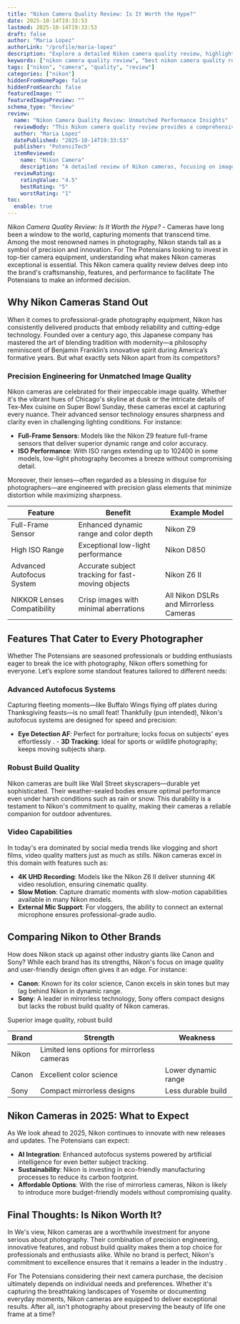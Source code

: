 ```yaml
---
title: "Nikon Camera Quality Review: Is It Worth the Hype?"
date: 2025-10-14T19:33:53
lastmod: 2025-10-14T19:33:53
draft: false
author: "Maria Lopez"
authorLink: "/profile/maria-lopez"
description: "Explore a detailed Nikon camera quality review, highlighting expert insights, key features, and why Nikon remains a top choice for photographers worldwide."
keywords: ["nikon camera quality review", "best nikon camera quality review", "nikon camera quality review guide"]
tags: ["nikon", "camera", "quality", "review"]
categories: ["nikon"]
hiddenFromHomePage: false
hiddenFromSearch: false
featuredImage: ""
featuredImagePreview: ""
schema_type: "Review"
review:
  name: "Nikon Camera Quality Review: Unmatched Performance Insights"
  reviewBody: "This Nikon camera quality review provides a comprehensive analysis of Nikon's craftsmanship, advanced features, and real-world performance, making it a trusted guide for photography enthusiasts."
  author: "Maria Lopez"
  datePublished: "2025-10-14T19:33:53"
  publisher: "PotensiTech"
  itemReviewed:
    name: "Nikon Camera"
    description: "A detailed review of Nikon cameras, focusing on image quality, innovative features, and their suitability for various photography needs."
  reviewRating:
    ratingValue: "4.5"
    bestRating: "5"
    worstRating: "1"
toc:
  enable: true
---
```



*Nikon Camera Quality Review: Is It Worth the Hype?* - Cameras have long been a window to the world, capturing moments that transcend time. Among the most renowned names in photography, Nikon stands tall as a symbol of precision and innovation. For The Potensians looking to invest in top-tier camera equipment, understanding what makes Nikon cameras exceptional is essential. This Nikon camera quality review delves deep into the brand's craftsmanship, features, and performance to facilitate The Potensians to make an informed decision.

## Why Nikon Cameras Stand Out

When it comes to professional-grade photography equipment, Nikon has consistently delivered products that embody reliability and cutting-edge technology. Founded over a century ago, this Japanese company has mastered the art of blending tradition with modernity—a philosophy reminiscent of Benjamin Franklin’s innovative spirit during America’s formative years.  But what exactly sets Nikon apart from its competitors?

### Precision Engineering for Unmatched Image Quality

Nikon cameras are celebrated for their impeccable image quality. Whether it's the vibrant hues of Chicago's skyline at dusk or the intricate details of Tex-Mex cuisine on Super Bowl Sunday, these cameras excel at capturing every nuance. Their advanced sensor technology ensures sharpness and clarity even in challenging lighting conditions. For instance:

- **Full-Frame Sensors**: Models like the Nikon Z9 feature full-frame sensors that deliver superior dynamic range and color accuracy. 
- __ISO Performance__: With ISO ranges extending up to 102400 in some models, low-light photography becomes a breeze without compromising detail.

Moreover, their lenses—often regarded as a blessing in disguise for photographers—are engineered with precision glass elements that minimize distortion while maximizing sharpness.

<div class="table-responsive">
<table class="html-table">
<thead>
<tr>
<th>Feature</th>
<th>Benefit</th>
<th>Example Model</th>
</tr>
</thead>
<tbody>
<tr>
<td>Full-Frame Sensor</td>
<td>Enhanced dynamic range and color depth</td>
<td>Nikon Z9</td>
</tr>
<tr>
<td>High ISO Range</td>
<td>Exceptional low-light performance</td>
<td>Nikon D850</td>
</tr>
<tr>
<td>Advanced Autofocus System</td>
<td>Accurate subject tracking for fast-moving objects</td>
<td>Nikon Z6 II</td>
</tr>
<tr>
<td>NIKKOR Lenses Compatibility</td>
<td>Crisp images with minimal aberrations</td>
<td>All Nikon DSLRs and Mirrorless Cameras</td>
</tr>
</tbody>
</table>
</div>

## Features That Cater to Every Photographer

Whether The Potensians are seasoned professionals or budding enthusiasts eager to break the ice with photography, Nikon offers something for everyone. Let’s explore some standout features tailored to different needs:

### Advanced Autofocus Systems

Capturing fleeting moments—like Buffalo Wings flying off plates during Thanksgiving feasts—is no small feat! Thankfully (pun intended), Nikon's autofocus systems are designed for speed and precision:

- **Eye Detection AF**: Perfect for portraiture; locks focus on subjects' eyes effortlessly . 
​- **3D Tracking**: Ideal for sports or wildlife photography; keeps moving subjects sharp.

### Robust Build Quality

Nikon cameras are built like Wall Street skyscrapers—durable yet sophisticated. Their weather-sealed bodies ensure optimal performance even under harsh conditions such as rain or snow. This durability is a testament to Nikon's commitment to quality, making their cameras a reliable companion for outdoor adventures.

### Video Capabilities

In today's era dominated by social media trends like vlogging and short films, video quality matters just as much as stills. Nikon cameras excel in this domain with features such as:

- **4K UHD Recording**: Models like the Nikon Z6 II deliver stunning 4K video resolution, ensuring cinematic quality. 
- **Slow Motion**: Capture dramatic moments with slow-motion capabilities available in many Nikon models. 
- __External Mic Support__: For vloggers, the ability to connect an external microphone ensures professional-grade audio.

## Comparing Nikon to Other Brands

How does Nikon stack up against other industry giants like Canon and Sony? While each brand has its strengths, Nikon's focus on image quality and user-friendly design often gives it an edge. For instance:

- **Canon**: Known for its color science, Canon excels in skin tones but may lag behind Nikon in dynamic range. 
- **Sony**: A leader in mirrorless technology, Sony offers compact designs but lacks the robust build quality of Nikon cameras.

<div class="table-responsive">
<table class="html-table">
<thead>
<tr>
<th>Brand</th>
<th>Strength</th>
<th>Weakness</th>
</tr>
</thead>
<tbody>
<tr>
<td>Nikon</td>
<t​d>Superior image quality, robust build</td>
<td>Limited lens options for mirrorless cameras</td>
</tr>
<tr>
<td>Canon</td>
<td>Excellent color science</td>
<td>Lower dynamic range</td>
</tr>
<tr>
<td>Sony</td>
<td>Compact mirrorless designs</td>
<td>Less durable build</td>
</tr>
</tbody>
</table>
</div>

## Nikon Cameras in 2025: What to Expect

As We look ahead to 2025, Nikon continues to innovate with new releases and updates. The Potensians can expect:

- **AI Integration**: Enhanced autofocus systems powered by artificial intelligence for even better subject tracking. 
- **Sustainability**: Nikon is investing in eco-friendly manufacturing processes to reduce its carbon footprint. 
- **Affordable Options**: With the rise of mirrorless cameras, Nikon is likely to introduce more budget-friendly models without compromising quality.

## Final Thoughts: Is Nikon Worth It?

In We's view, Nikon cameras are a worthwhile investment for anyone serious about photography. Their combination of precision engineering, innovative features, and robust build quality makes them a top choice for professionals and enthusiasts alike. While no brand is perfect, Nikon's commitment to excellence ensures that it remains a leader in the industry .

For The Potensians considering their next camera purchase, the decision ultimately depends on individual needs and preferences. Whether it's capturing the breathtaking landscapes of Yosemite or documenting everyday moments, Nikon cameras are equipped to deliver exceptional results. After all, isn't photography about preserving the beauty of life one frame at a time?